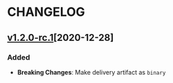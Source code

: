 # CHANGELOG

## [v1.2.0-rc.1](https://github.com/NubeIO/rubix-service/tree/v1.2.0-rc.1)[2020-12-28]

### Added

- **Breaking Changes**: Make delivery artifact as `binary`

